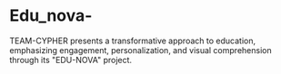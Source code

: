 # Edu_nova-
TEAM-CYPHER presents a transformative approach to education, emphasizing engagement, personalization, and visual comprehension through its "EDU-NOVA" project. 
